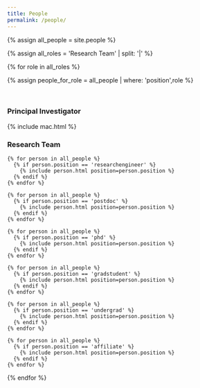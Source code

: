 ```yaml
---
title: People
permalink: /people/
---
```


<!-- ## Lab Members -->

{% assign all_people = site.people %}
 
{% assign all_roles = 'Research Team' | split: '|'  %}

{% for role in all_roles %}

  {% assign people_for_role = all_people | where: 'position',role %}

  <br>
  <div class="people-title">
    <h3>Principal Investigator</h3>
  </div>
  
  {% include mac.html %}
  

  <div class="people-title">
    <h3>Research Team</h3>
  </div>

  <div class="content list people">

    {% for person in all_people %}
      {% if person.position == 'researchengineer' %}
        {% include person.html position=person.position %}
      {% endif %}
    {% endfor %}

    {% for person in all_people %}
      {% if person.position == 'postdoc' %}
        {% include person.html position=person.position %}
      {% endif %} 
    {% endfor %}

    {% for person in all_people %}
      {% if person.position == 'phd' %}
        {% include person.html position=person.position %}
      {% endif %} 
    {% endfor %}

    {% for person in all_people %}
      {% if person.position == 'gradstudent' %}
        {% include person.html position=person.position %}
      {% endif %} 
    {% endfor %}

    {% for person in all_people %}
      {% if person.position == 'undergrad' %}
        {% include person.html position=person.position %}
      {% endif %} 
    {% endfor %}

    {% for person in all_people %}
      {% if person.position == 'affiliate' %}
        {% include person.html position=person.position %}
      {% endif %}
    {% endfor %}

  </div>
{% endfor %}